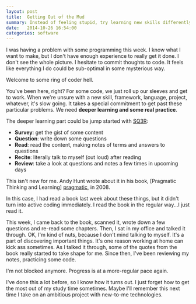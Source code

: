 ```yaml
---
layout: post
title:  Getting Out of the Mud
summary: Instead of feeling stupid, try learning new skills differently.  This article explores the SQ3R method and how I apply it in my work.
date:   2014-10-26 16:54:00
categories: software
---
```

I was having a problem with some programming this week. I know what I want to make, but I don't have enough experience to really get it done.  I don't see the whole picture. I hesitate to commit thoughts to code.  It feels like everything I do could be sub-optimal in some mysterious way.

Welcome to some ring of coder hell.

You've been here, right?  For some code, we just roll up our sleeves and get to work.  When we're unsure with a new skill, framework, language, project, whatever, it's slow going.  It takes a special commitment to get past these particular problems.  We need __deeper learning and some real practice__.

The deeper learning part could be jump started with [SQ3R]:

* __Survey__: get the gist of some content
* __Question__: write down some questions
* __Read__: read the content, making notes of terms and answers to questions
* __Recite__: literally talk to myself (out loud) after reading
* __Review__: take a look at questions and notes a few times in upcoming days

This isn't new for me.  Andy Hunt wrote about it in his book, [Pragmatic Thinking and Learning] [pragmatic], in 2008.

In this case, I had read a book last week about these things, but it didn't turn into active coding immediately.  I read the book in the regular way...I just read it.

This week, I came back to the book, scanned it, wrote down a few questions and re-read some chapters.  Then, I sat in my office and talked it through.  OK, I'm kind of nuts, because I don't mind talking to myself.  It's a part of discovering important things.  It's one reason working at home can kick ass sometimes.  As I talked it through, some of the quotes from the book really started to take shape for me.  Since then, I've been reviewing my notes, practicing some code.

I'm not blocked anymore.  Progress is at a more-regular pace again.

I've done this a lot before, so I know how it turns out.  I just forget how to get the most out of my study time sometimes.  Maybe I'll remember this next time I take on an ambitious project with new-to-me technologies.

[pragmatic]: https://pragprog.com/book/ahptl/pragmatic-thinking-and-learning
[SQ3R]: http://www.studygs.net/texred2.htm
